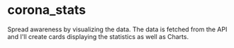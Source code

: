 # corona_stats
Spread awareness by visualizing the data. The data is fetched from the API and I'll create cards displaying the statistics as well as Charts.
